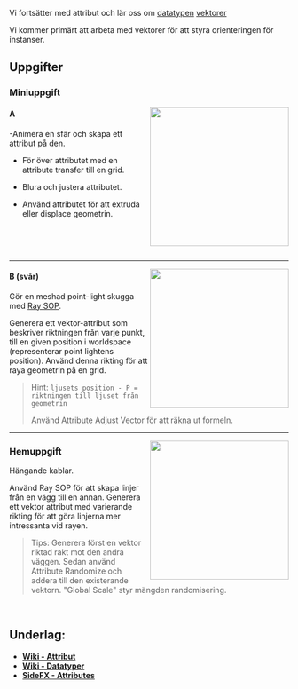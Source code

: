 
Vi fortsätter med attribut och lär oss om [datatypen](https://github.com/Studio-Konkret/Technical-Direction/wiki/Attribut#datatyper)  [vektorer](https://github.com/Studio-Konkret/Technical-Direction/wiki/Datatyper#vector---vektor)

Vi kommer primärt att arbeta med vektorer för att styra orienteringen för instanser. 

## Uppgifter


### Miniuppgift

<img src="https://github.com/user-attachments/assets/fe9404cb-05e5-45fb-99fd-5cdde3372cda4" align="right" width="250">

#### A

-Animera en sfär och skapa ett attribut på den. 

- För över attributet med en attribute transfer till en grid.

- Blura och justera attributet.

- Använd attributet för att extruda eller displace geometrin.

  
&nbsp;

&nbsp;

___

<img src="https://github.com/user-attachments/assets/1749496c-73e8-4184-8913-869294a383c2" align="right" width="250">

#### B (svår)

Gör en meshad point-light skugga med [Ray SOP](https://www.sidefx.com/docs/houdini/nodes/sop/ray.html).

Generera ett vektor-attribut som beskriver riktningen från varje punkt, till en given position i worldspace (representerar point lightens position). Använd denna rikting för att raya geometrin på en grid.

> Hint: `ljusets position - P = riktningen till ljuset från geometrin`
>
> Använd Attribute Adjust Vector för att räkna ut formeln.

___

<img src="https://github.com/user-attachments/assets/8f465e4d-6313-4040-b30e-1db531551bd6" align="right" width="250">

### Hemuppgift

Hängande kablar.

Använd Ray SOP för att skapa linjer från en vägg till en annan. Generera ett vektor attribut med varierande rikting för att göra linjerna mer intressanta vid rayen.

> Tips:
> Generera först en vektor riktad rakt mot den andra väggen. Sedan använd Attribute Randomize och addera till den existerande vektorn. "Global Scale" styr mängden randomisering.

&nbsp;

## Underlag:
- [**Wiki - Attribut**](https://github.com/Studio-Konkret/Technical-Direction/wiki/Attribut)
- [**Wiki - Datatyper**](https://github.com/Studio-Konkret/Technical-Direction/wiki/Datatyper)
- [**SideFX - Attributes**](https://www.sidefx.com/docs/houdini/model/attributes.html#attributes)
